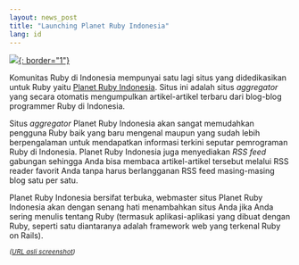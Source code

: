 ```yaml
---
layout: news_post
title: "Launching Planet Ruby Indonesia"
lang: id
---
```


[![](http://farm2.static.flickr.com/1228/591875620_22ec77b45d_m.jpg){:
border="1"}][1]

Komunitas Ruby di Indonesia mempunyai satu lagi situs yang didedikasikan
untuk Ruby yaitu [Planet Ruby Indonesia][1]. Situs ini adalah situs
*aggregator* yang secara otomatis mengumpulkan artikel-artikel terbaru
dari blog-blog programmer Ruby di Indonesia.

Situs *aggregator* Planet Ruby Indonesia akan sangat memudahkan pengguna
Ruby baik yang baru mengenal maupun yang sudah lebih berpengalaman untuk
mendapatkan informasi terkini seputar pemrograman Ruby di Indonesia.
Planet Ruby Indonesia juga menyediakan *RSS feed* gabungan sehingga Anda
bisa membaca artikel-artikel tersebut melalui RSS reader favorit Anda
tanpa harus berlangganan RSS feed masing-masing blog satu per satu.

Planet Ruby Indonesia bersifat terbuka, webmaster situs Planet Ruby
Indonesia akan dengan senang hati menambahkan situs Anda jika Anda
sering menulis tentang Ruby (termasuk aplikasi-aplikasi yang dibuat
dengan Ruby, seperti satu diantaranya adalah framework web yang terkenal
Ruby on Rails).

<small>*([URL asli screenshot][2])*</small>



[1]: http://planet.ruby-id.web.id/ "Planet Ruby Indonesia"
[2]: http://www.flickr.com/photos/ariekusumaatmaja/591875620/ 
